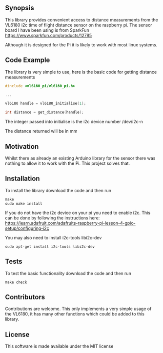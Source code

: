## Synopsis

This library provides convenient access to distance measurements from the VL6180 i2c time of flight distance sensor on the raspberry pi. The sensor board I have been using is from SparkFun https://www.sparkfun.com/products/12785

Although it is designed for the Pi it is likely to work with most linux systems.

## Code Example

The library is very simple to use, here is the basic code for getting distance measurements

```c
#include <vl6180_pi/vl6180_pi.h>

...

vl6180 handle = vl6180_initialise(1);

int distance = get_distance(handle);
```

The integer passed into initialise is the i2c device number /dev/i2c-n

The distance returned will be in mm

## Motivation

Whilst there as already an existing Arduino library for the sensor there was nothing to allow it to work with the Pi. This project solves that.

## Installation

To install the library download the code and then run 

```
make
sudo make install
```

If you do not have the i2c device on your pi you need to enable i2c. This can be done by following the instructions here: https://learn.adafruit.com/adafruits-raspberry-pi-lesson-4-gpio-setup/configuring-i2c

You may also need to install i2c-tools libi2c-dev

```
sudo apt-get install i2c-tools libi2c-dev
```

## Tests

To test the basic functionality download the code and then run

```
make check
```

## Contributors

Contributions are welcome. This only implements a very simple usage of the VL6180, it has many other functions which could be added to this library.

## License

This software is made available under the MIT license
